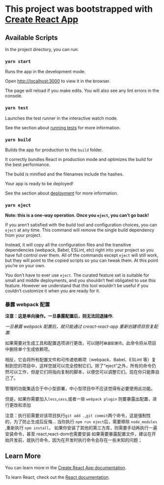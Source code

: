 <!--
 * @Author: your name
 * @Date: 2020-05-28 09:00:39
 * @LastEditTime: 2020-06-09 08:29:54
 * @LastEditors: Please set LastEditors
 * @Description: In User Settings Edit
 * @FilePath: \My-JavaScript-Study\React Study\day19\README.md
-->

# This project was bootstrapped with [Create React App](https://github.com/facebook/create-react-app)

## Available Scripts

In the project directory, you can run:

### `yarn start`

Runs the app in the development mode.

Open [http://localhost:3000](http://localhost:3000) to view it in the browser.

The page will reload if you make edits.
You will also see any lint errors in the console.

### `yarn test`

Launches the test runner in the interactive watch mode.

See the section about [running tests](https://facebook.github.io/create-react-app/docs/running-tests) for more information.

### `yarn build`

Builds the app for production to the `build` folder.

It correctly bundles React in production mode and optimizes the build for the best performance.

The build is minified and the filenames include the hashes.

Your app is ready to be deployed!

See the section about [deployment](https://facebook.github.io/create-react-app/docs/deployment) for more information.

### `yarn eject`

**Note: this is a one-way operation. Once you `eject`, you can’t go back!**

If you aren’t satisfied with the build tool and configuration choices, you can `eject` at any time. This command will remove the single build dependency from your project.

Instead, it will copy all the configuration files and the transitive dependencies (webpack, Babel, ESLint, etc) right into your project so you have full control over them. All of the commands except `eject` will still work, but they will point to the copied scripts so you can tweak them. At this point you’re on your own.

You don’t have to ever use `eject`. The curated feature set is suitable for small and middle deployments, and you shouldn’t feel obligated to use this feature. However we understand that this tool wouldn’t be useful if you couldn’t customize it when you are ready for it.

### 暴露 webpack 配置

**注意：这是单向操作。一旦暴露配置后，则无法回退操作.**

_一旦暴露 webpack 配置后，就只能通过 creact-react-app 重新创建项目恢复配置._

如果需要对生成工具和配置选项进行更改，可以随时`暴露配置项`。此命令将从项目中删除单个生成依赖项。

相反，它会将所有配置文件和可传递依赖项（webpack、Babel、ESLint 等）复制到您的项目中，这样您就可以完全控制它们。除了“eject”之外，所有的命令仍然可以工作，但是它们将指向复制的脚本，以便您可以调整它们。现在你只能靠自己了。

管理的功能集适合于中小型部署，中小型项目中不应该觉得有必要使用此功能。

但是，如果你需要加入`less`,`sass`,或者一些 `webpack plugin` 则要暴露出配置，进行更改和添加

注意：执行前需要对该项目执行`git add .`,`git commit`两个命令，这是强制性的，为了防止生成后反悔...
当你执行 `npm run eject`后，需要移除 `node_modules` ,重新执行 `npm install`，
如果你安装了其他的第三方库，则需要手动再执行一遍安装命令，甚至 react,react-dom也需要安装
如果需要暴露配置文件，建议在开始开发前，就执行命令，因为在开发时执行命令会存在一些未知的问题；

## Learn More

You can learn more in the [Create React App documentation](https://facebook.github.io/create-react-app/docs/getting-started).

To learn React, check out the [React documentation](https://reactjs.org/).
